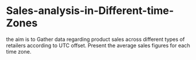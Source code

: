 # Sales-analysis-in-Different-time-Zones
the aim is to Gather data regarding product sales across different types of retailers according to UTC offset. Present the average sales figures for each time zone.
